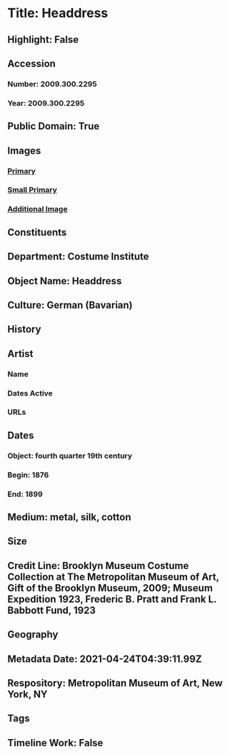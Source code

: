 # Title: Headdress
## Highlight: False
## Accession
### Number: 2009.300.2295
### Year: 2009.300.2295
## Public Domain: True
## Images
### [Primary](https://images.metmuseum.org/CRDImages/ci/original/23.200_side_CP4.jpg)
### [Small Primary](https://images.metmuseum.org/CRDImages/ci/web-large/23.200_side_CP4.jpg)
### [Additional Image](https://images.metmuseum.org/CRDImages/ci/original/23.200_threequarter_back_CP4.jpg)
## Constituents
## Department: Costume Institute
## Object Name: Headdress
## Culture: German (Bavarian)
## History
## Artist
### Name
### Dates Active
### URLs
## Dates
### Object: fourth quarter 19th century
### Begin: 1876
### End: 1899
## Medium: metal, silk, cotton
## Size
## Credit Line: Brooklyn Museum Costume Collection at The Metropolitan Museum of Art, Gift of the Brooklyn Museum, 2009; Museum Expedition 1923,  Frederic B. Pratt and Frank L. Babbott Fund, 1923
## Geography
## Metadata Date: 2021-04-24T04:39:11.99Z
## Respository: Metropolitan Museum of Art, New York, NY
## Tags
## Timeline Work: False